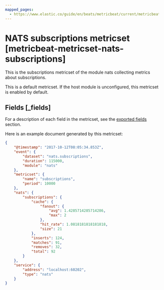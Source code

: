 ```yaml
---
mapped_pages:
  - https://www.elastic.co/guide/en/beats/metricbeat/current/metricbeat-metricset-nats-subscriptions.html
---
```


# NATS subscriptions metricset [metricbeat-metricset-nats-subscriptions]

This is the subscriptions metricset of the module nats collecting metrics about subscriptions.

This is a default metricset. If the host module is unconfigured, this metricset is enabled by default.

## Fields [_fields]

For a description of each field in the metricset, see the [exported fields](/reference/metricbeat/exported-fields-nats.md) section.

Here is an example document generated by this metricset:

```json
{
    "@timestamp": "2017-10-12T08:05:34.853Z",
    "event": {
        "dataset": "nats.subscriptions",
        "duration": 115000,
        "module": "nats"
    },
    "metricset": {
        "name": "subscriptions",
        "period": 10000
    },
    "nats": {
        "subscriptions": {
            "cache": {
                "fanout": {
                    "avg": 1.4285714285714286,
                    "max": 2
                },
                "hit_rate": 1.0818181818181818,
                "size": 21
            },
            "inserts": 124,
            "matches": 91,
            "removes": 32,
            "total": 92
        }
    },
    "service": {
        "address": "localhost:60202",
        "type": "nats"
    }
}
```
